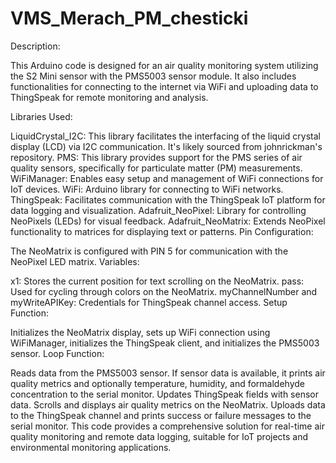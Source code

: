 # VMS_Merach_PM_chesticki

Description:

This Arduino code is designed for an air quality monitoring system utilizing the S2 Mini sensor with the PMS5003 sensor module. It also includes functionalities for connecting to the internet via WiFi and uploading data to ThingSpeak for remote monitoring and analysis.

Libraries Used:

LiquidCrystal_I2C: This library facilitates the interfacing of the liquid crystal display (LCD) via I2C communication. It's likely sourced from johnrickman's repository.
PMS: This library provides support for the PMS series of air quality sensors, specifically for particulate matter (PM) measurements.
WiFiManager: Enables easy setup and management of WiFi connections for IoT devices.
WiFi: Arduino library for connecting to WiFi networks.
ThingSpeak: Facilitates communication with the ThingSpeak IoT platform for data logging and visualization.
Adafruit_NeoPixel: Library for controlling NeoPixels (LEDs) for visual feedback.
Adafruit_NeoMatrix: Extends NeoPixel functionality to matrices for displaying text or patterns.
Pin Configuration:

The NeoMatrix is configured with PIN 5 for communication with the NeoPixel LED matrix.
Variables:

x1: Stores the current position for text scrolling on the NeoMatrix.
pass: Used for cycling through colors on the NeoMatrix.
myChannelNumber and myWriteAPIKey: Credentials for ThingSpeak channel access.
Setup Function:

Initializes the NeoMatrix display, sets up WiFi connection using WiFiManager, initializes the ThingSpeak client, and initializes the PMS5003 sensor.
Loop Function:

Reads data from the PMS5003 sensor.
If sensor data is available, it prints air quality metrics and optionally temperature, humidity, and formaldehyde concentration to the serial monitor.
Updates ThingSpeak fields with sensor data.
Scrolls and displays air quality metrics on the NeoMatrix.
Uploads data to the ThingSpeak channel and prints success or failure messages to the serial monitor.
This code provides a comprehensive solution for real-time air quality monitoring and remote data logging, suitable for IoT projects and environmental monitoring applications.
